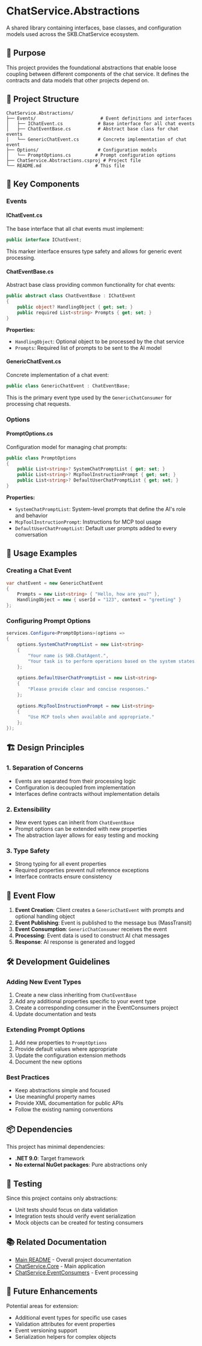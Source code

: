 # ChatService.Abstractions

A shared library containing interfaces, base classes, and configuration models used across the SKB.ChatService ecosystem.

## 🎯 Purpose

This project provides the foundational abstractions that enable loose coupling between different components of the chat service. It defines the contracts and data models that other projects depend on.

## 📁 Project Structure

```
ChatService.Abstractions/
├── Events/                        # Event definitions and interfaces
│   ├── IChatEvent.cs             # Base interface for all chat events
│   ├── ChatEventBase.cs          # Abstract base class for chat events
│   └── GenericChatEvent.cs       # Concrete implementation of chat event
├── Options/                      # Configuration models
│   └── PromptOptions.cs         # Prompt configuration options
├── ChatService.Abstractions.csproj # Project file
└── README.md                    # This file
```

## 🔧 Key Components

### Events

#### IChatEvent.cs
The base interface that all chat events must implement:
```csharp
public interface IChatEvent;
```

This marker interface ensures type safety and allows for generic event processing.

#### ChatEventBase.cs
Abstract base class providing common functionality for chat events:
```csharp
public abstract class ChatEventBase : IChatEvent
{
    public object? HandlingObject { get; set; }
    public required List<string> Prompts { get; set; }
}
```

**Properties:**
- `HandlingObject`: Optional object to be processed by the chat service
- `Prompts`: Required list of prompts to be sent to the AI model

#### GenericChatEvent.cs
Concrete implementation of a chat event:
```csharp
public class GenericChatEvent : ChatEventBase;
```

This is the primary event type used by the `GenericChatConsumer` for processing chat requests.

### Options

#### PromptOptions.cs
Configuration model for managing chat prompts:
```csharp
public class PromptOptions
{
    public List<string>? SystemChatPromptList { get; set; }
    public List<string>? McpToolInstructionPrompt { get; set; }
    public List<string>? DefaultUserChatPromptList { get; set; }
}
```

**Properties:**
- `SystemChatPromptList`: System-level prompts that define the AI's role and behavior
- `McpToolInstructionPrompt`: Instructions for MCP tool usage
- `DefaultUserChatPromptList`: Default user prompts added to every conversation

## 🔗 Usage Examples

### Creating a Chat Event
```csharp
var chatEvent = new GenericChatEvent
{
    Prompts = new List<string> { "Hello, how are you?" },
    HandlingObject = new { userId = "123", context = "greeting" }
};
```

### Configuring Prompt Options
```csharp
services.Configure<PromptOptions>(options =>
{
    options.SystemChatPromptList = new List<string>
    {
        "Your name is SKB.ChatAgent.",
        "Your task is to perform operations based on the system states."
    };
    
    options.DefaultUserChatPromptList = new List<string>
    {
        "Please provide clear and concise responses."
    };
    
    options.McpToolInstructionPrompt = new List<string>
    {
        "Use MCP tools when available and appropriate."
    };
});
```

## 🏗️ Design Principles

### 1. Separation of Concerns
- Events are separated from their processing logic
- Configuration is decoupled from implementation
- Interfaces define contracts without implementation details

### 2. Extensibility
- New event types can inherit from `ChatEventBase`
- Prompt options can be extended with new properties
- The abstraction layer allows for easy testing and mocking

### 3. Type Safety
- Strong typing for all event properties
- Required properties prevent null reference exceptions
- Interface contracts ensure consistency

## 🔄 Event Flow

1. **Event Creation**: Client creates a `GenericChatEvent` with prompts and optional handling object
2. **Event Publishing**: Event is published to the message bus (MassTransit)
3. **Event Consumption**: `GenericChatConsumer` receives the event
4. **Processing**: Event data is used to construct AI chat messages
5. **Response**: AI response is generated and logged

## 🛠️ Development Guidelines

### Adding New Event Types
1. Create a new class inheriting from `ChatEventBase`
2. Add any additional properties specific to your event type
3. Create a corresponding consumer in the EventConsumers project
4. Update documentation and tests

### Extending Prompt Options
1. Add new properties to `PromptOptions`
2. Provide default values where appropriate
3. Update the configuration extension methods
4. Document the new options

### Best Practices
- Keep abstractions simple and focused
- Use meaningful property names
- Provide XML documentation for public APIs
- Follow the existing naming conventions

## 📦 Dependencies

This project has minimal dependencies:
- **.NET 9.0**: Target framework
- **No external NuGet packages**: Pure abstractions only

## 🧪 Testing

Since this project contains only abstractions:
- Unit tests should focus on data validation
- Integration tests should verify event serialization
- Mock objects can be created for testing consumers

## 📚 Related Documentation

- [Main README](../../README.md) - Overall project documentation
- [ChatService.Core](../ChatService.Core/README.md) - Main application
- [ChatService.EventConsumers](../ChatService.EventConsumers/README.md) - Event processing

## 🔮 Future Enhancements

Potential areas for extension:
- Additional event types for specific use cases
- Validation attributes for event properties
- Event versioning support
- Serialization helpers for complex objects 